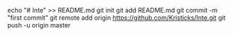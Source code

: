echo "# Inte" >> README.md
git init
git add README.md
git commit -m "first commit"
git remote add origin https://github.com/Kristicks/Inte.git
git push -u origin master
